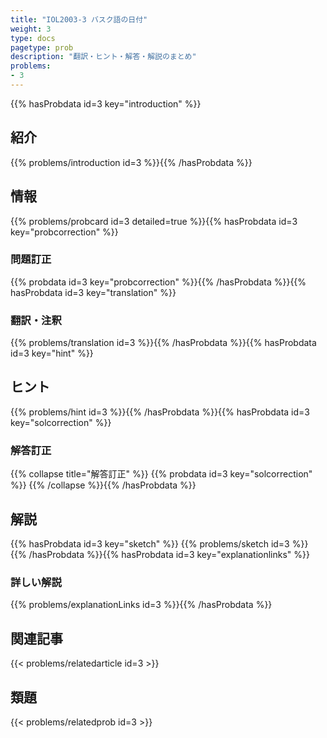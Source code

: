 ```yaml
---
title: "IOL2003-3 バスク語の日付"
weight: 3
type: docs
pagetype: prob
description: "翻訳・ヒント・解答・解説のまとめ"
problems: 
- 3
---
```


{{% hasProbdata id=3 key="introduction" %}}

## 紹介

{{% problems/introduction id=3 %}}{{% /hasProbdata %}}

## 情報

{{% problems/probcard id=3 detailed=true %}}{{% hasProbdata id=3 key="probcorrection" %}}

### 問題訂正

{{% probdata id=3 key="probcorrection" %}}{{% /hasProbdata %}}{{% hasProbdata id=3 key="translation" %}}

### 翻訳・注釈

{{% problems/translation id=3 %}}{{% /hasProbdata %}}{{% hasProbdata id=3 key="hint" %}}

## ヒント

{{% problems/hint id=3 %}}{{% /hasProbdata %}}{{% hasProbdata id=3 key="solcorrection" %}}

### 解答訂正

{{% collapse title="解答訂正" %}}
{{% probdata id=3 key="solcorrection" %}}
{{% /collapse %}}{{% /hasProbdata %}}

## 解説

{{% hasProbdata id=3 key="sketch" %}}
{{% problems/sketch id=3 %}}
{{% /hasProbdata %}}{{% hasProbdata id=3 key="explanationlinks" %}}

### 詳しい解説

{{% problems/explanationLinks id=3 %}}{{% /hasProbdata %}}

## 関連記事

{{< problems/relatedarticle id=3 >}}

## 類題

{{< problems/relatedprob id=3 >}}
